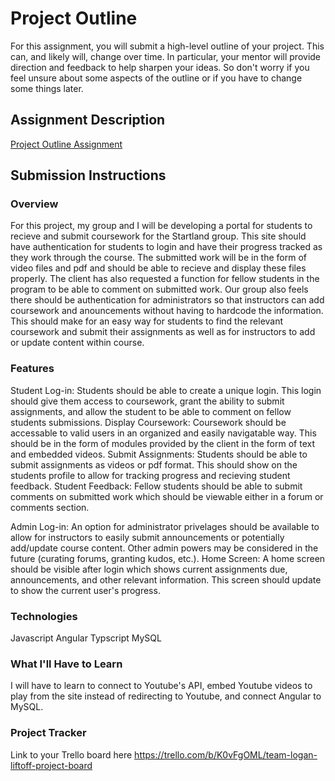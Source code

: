 # Project Outline
For this assignment, you will submit a high-level outline of your project. This can, and likely will, change over time. In particular, your mentor will provide direction and feedback to help sharpen your ideas. So don't worry if you feel unsure about some aspects of the outline or if you have to change some things later.

## Assignment Description
[Project Outline Assignment](https://education.launchcode.org/liftoff/modules/assignments/project-outline)

## Submission Instructions

### Overview
For this project, my group and I will be developing a portal for students to recieve and submit coursework for the Startland group.  This site should have authentication
for students to login and have their progress tracked as they work through the course.  The submitted work will be in the form of video files and pdf and should be able to
recieve and display these files properly.  The client has also requested a function for fellow students in the program to be able to comment on submitted work.  Our group
also feels there should be authentication for administrators so that instructors can add coursework and anouncements without having to hardcode the information.
	This should make for an easy way for students to find the relevant coursework and submit their assignments as well as for instructors to add or update content within
course.
### Features
Student Log-in: Students should be able to create a unique login.  This login should give them access to coursework, grant the ability to submit assignments, and allow the 
		student to be able to comment on fellow students submissions.
Display Coursework: Coursework should be accessable to valid users in an organized and easily navigatable way.  This should be in the form of modules provided by the client
		    in the form of text and embedded videos.
Submit Assignments: Students should be able to submit assignments as videos or pdf format.  This should show on the students profile to allow for tracking progress and recieving
		    student feedback.
Student Feedback: Fellow students should be able to submit comments on submitted work which should be viewable either in a forum or comments section.

Admin Log-in: An option for administrator privelages should be available to allow for instructors to easily submit announcements or potentially add/update course content.
	      Other admin powers may be considered in the future (curating forums, granting kudos, etc.).
Home Screen: A home screen should be visible after login which shows current assignments due, announcements, and other relevant information.  This screen should update to 
	     show the current user's progress.
### Technologies
Javascript
Angular
Typscript
MySQL
### What I'll Have to Learn
I will have to learn to connect to Youtube's API, embed Youtube videos to play from the site instead of redirecting to Youtube, and connect Angular to MySQL.
### Project Tracker
Link to your Trello board here
https://trello.com/b/K0vFgOML/team-logan-liftoff-project-board